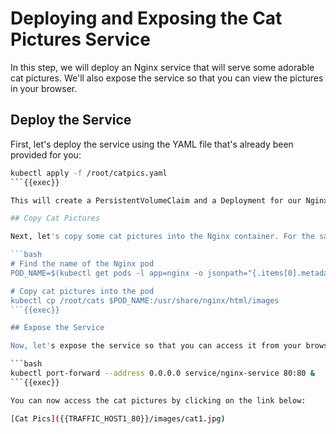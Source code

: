 # Deploying and Exposing the Cat Pictures Service

In this step, we will deploy an Nginx service that will serve some adorable cat pictures. We'll also expose the service so that you can view the pictures in your browser.

## Deploy the Service

First, let's deploy the service using the YAML file that's already been provided for you:

```bash
kubectl apply -f /root/catpics.yaml
```{{exec}}

This will create a PersistentVolumeClaim and a Deployment for our Nginx service.

## Copy Cat Pictures

Next, let's copy some cat pictures into the Nginx container. For the sake of this demo, assume that the cat pictures have already been downloaded to a directory on the host.

```bash
# Find the name of the Nginx pod
POD_NAME=$(kubectl get pods -l app=nginx -o jsonpath="{.items[0].metadata.name}")

# Copy cat pictures into the pod
kubectl cp /root/cats $POD_NAME:/usr/share/nginx/html/images
```{{exec}}

## Expose the Service

Now, let's expose the service so that you can access it from your browser:

```bash
kubectl port-forward --address 0.0.0.0 service/nginx-service 80:80 &
```{{exec}}

You can now access the cat pictures by clicking on the link below:

[Cat Pics]({{TRAFFIC_HOST1_80}}/images/cat1.jpg)
